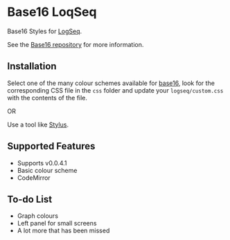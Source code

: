 # Base16 LoqSeq

Base16 Styles for [LogSeq](https://logseq.com).

See the [Base16 repository](https://github.com/chriskempson/base16) for more information.

## Installation

Select one of the many colour schemes available for [base16](http://chriskempson.com/projects/base16), look for the corresponding CSS file in the `css` folder and update your `logseq/custom.css` with the contents of the file.

OR

Use a tool like [Stylus](https://chrome.google.com/webstore/detail/stylus-beta/apmmpaebfobifelkijhaljbmpcgbjbdo/related?hl=en).

## Supported Features

* Supports v0.0.4.1
* Basic colour scheme
* CodeMirror

## To-do List

* Graph colours
* Left panel for small screens
* A lot more that has been missed

